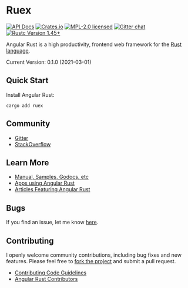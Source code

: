 # Ruex

[![API Docs][docrs-badge]][docrs-url]
[![Crates.io][crates-badge]][crates-url]
[![MPL-2.0 licensed][mpl-badge]][mpl-url]
[![Gitter chat][gitter-badge]][gitter-url]
[![Rustc Version 1.45+][rust-badge]][rust-url]

[docrs-badge]: https://docs.rs/ruex/badge.svg
[docrs-url]: https://docs.rs/ruex/
[crates-badge]: https://img.shields.io/crates/v/ruex.svg
[crates-url]: https://crates.io/crates/ruex
[mpl-badge]: https://img.shields.io/badge/license-MPL--2.0-blue.svg
[mpl-url]: https://github.com/angular-rust/ruex/blob/master/LICENSE
[gitter-badge]: https://img.shields.io/gitter/room/angular_rust/angular_rust.svg
[gitter-url]: https://gitter.im/angular_rust/angular_rust
[rust-badge]: https://img.shields.io/badge/rustc-1.45-lightgrey.svg
[rust-url]: https://blog.rust-lang.org/2020/07/16/Rust-1.45.0.html

Angular Rust is a high productivity, frontend web framework for the [Rust language](https://www.rust-lang.org/).

Current Version: 0.1.0 (2021-03-01)

## Quick Start

Install Angular Rust:

	cargo add ruex

## Community

* [Gitter](https://gitter.im/angular_rust/community)
* [StackOverflow](https://stackoverflow.com/questions/tagged/angular-rust)


## Learn More

* [Manual, Samples, Godocs, etc](https://angular-rust.github.io/)
* [Apps using Angular Rust](https://github.com/angular-rust/ruex/wiki/Apps-in-the-Wild)
* [Articles Featuring Angular Rust](https://github.com/angular-rust/ruex/wiki/Articles)

## Bugs ##
If you find an issue, let me know [here](https://github.com/angular-rust/ruex/issues/new).

## Contributing
I openly welcome community contributions, including bug fixes and new features. Please feel free to [fork the project](https://github.com/angular-rust/ruex/fork) and submit a pull request.

* [Contributing Code Guidelines](https://github.com/angular-rust/ruex/blob/master/CONTRIBUTING.md)
* [Angular Rust Contributors](https://github.com/angular-rust/ruex/graphs/contributors)
